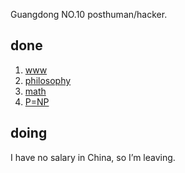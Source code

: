 Guangdong NO.10 posthuman/hacker.

## done

1. [www](problems/1-www.md)
1. [philosophy](https://github.com/zeusro/God-Theory)
1. [math](https://github.com/zeusro/math)
1. [P=NP](https://github.com/zeusro/math/blob/main/it/P%3DNP.md)

## doing

I have no salary in China, so I’m leaving.